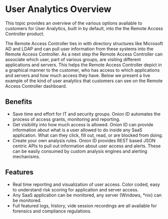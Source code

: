 [title]: # (User Analytics Overview)
[tags]: # (remote access controller)
[priority]: # (300)
# User Analytics Overview

This topic provides an overview of the various options available to customers for User Analytics, built in by default, into the the Remote Access Controller product.

The Remote Access Controller ties in with directory structures like Microsoft AD and LDAP and can pull user information from these systems into the Remote Access Controller. As a next step the Remote Access Controller can associate which user, part of various groups, are visiting different applications and servers. This helps the Remote Access Controller depict in a graphical manner to the customer, who has access to which applications and servers and how much access they have. Below we present a live example of the kind of user analytics that customers can see on the Remote Access Controller dashboard.

## Benefits

* Save time and effort for IT and security groups. Onion ID automates the process of access grants, monitoring and reporting.
* Get visibility into how much access is allowed. Onion ID can provide information about what is a user allowed to do inside any SaaS application. What can they click, fill out, read, or are blocked from doing.
* Create your own analysis rules. Onion ID provides REST based JSON centric APIs to pull out information about user access and alerts. These can be easily consumed by custom analysis engines and alerting mechanisms.

## Features

* Real time reporting and visualization of user access. Color coded, easy to understand risk scoring for application and server access.
* Any SaaS application can be monitored, any server (Windows, \*nix) can be monitored.
* Full featured logs, history, vide session recordings are all available for forensics and compliance regulations.

